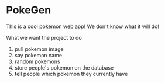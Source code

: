 # PokeGen

This is a cool pokemon web app! We don't know what it will do!

What we want the project to do 
1. pull pokemon image
2. say pokemon name
3. random pokemons
4. store people's pokemon on the database
5. tell people which pokemon they currently have
